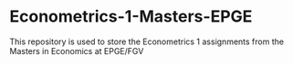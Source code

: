 # Econometrics-1-Masters-EPGE
This repository is used to store the Econometrics 1 assignments from the Masters in Economics at EPGE/FGV
